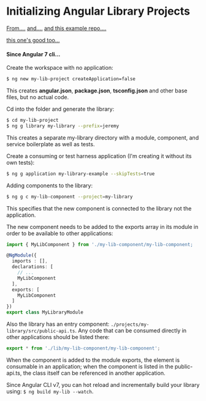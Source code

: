 # Initializing Angular Library Projects

[From....](https://blog.angularindepth.com/creating-a-library-in-angular-6-87799552e7e5)  [and....](https://blog.angularindepth.com/angular-workspace-no-application-for-you-4b451afcc2ba)
[and this example repo....](https://github.com/t-palmer/example-ng6-lib/tree/master/src/app)

[this one's good too...](http://willtaylor.blog/complete-guide-to-angular-libraries/)

#### Since Angular 7 cli...

Create the workspace with no application:
```bash
$ ng new my-lib-project createApplication=false
```

This creates __angular.json__, __package.json__, __tsconfig.json__ and other base files, but no actual code.

Cd into the folder and generate the library:
```bash
$ cd my-lib-project
$ ng g library my-library --prefix=jeremy
```

This creates a separate my-library directory with a module, component, and service boilerplate as well as tests.

Create a consuming or test harness application (I'm creating it without its own tests):
```bash
$ ng g application my-library-example --skipTests=true
```

Adding components to the library:
```bash
$ ng g c my-lib-component --project=my-library
```
This specifies that the new component is connected to the library not the application.

The new component needs to be added to the exports array in its module in order to be available to other applications:
```typescript
import { MyLibComponent } from './my-lib-component/my-lib-component;

@NgModule({
  imports : [],
  declarations: [
    // ...
    MyLibComponent
  ],
  exports: [
    MyLibComponent
  ]
})
export class MyLibraryModule
```

Also the library has an entry component: `./projects/my-library/src/public-api.ts`. Any code that can be consumed directly in other applications should be listed there:
```typescript
export * from './lib/my-lib-component/my-lib-component';
```

When the component is added to the module exports, the element is consumable in an application; when the component is listed in the public-api.ts, the class itself can be referenced in another application.

Since Angular CLI v7, you can hot reload and incrementally build your library using: `$ ng build my-lib --watch`.
